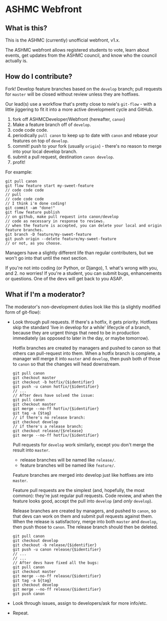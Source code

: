 # ASHMC Webfront

## What is this?

This is the ASHMC (currently) unofficial webfront, v1.x.

The ASHMC webfront allows registered students to vote, learn about events, get updates from
the ASHMC council, and know who the council actually is.

## How do I contribute?

Fork! Develop feature branches based on the `develop` branch; pull requests for
`master` will be closed without review unless they are hotfixes.

Our lead(s) use a workflow that's pretty close to nvie's `git-flow` - with a
little jiggering to fit it into a more active development cycle and GitHub.

1. fork off ASHMCDeveloper/Webfront (hereafter, `canon`)
1. Make a feature branch off of `develop`.
2. code code code.
3. periodically `pull canon` to keep up to date with `canon` and rebase your features on top of `develop`.
4. commit! push to your fork (usually `origin`) - there's no reason to merge into your local develop branch.
5. submit a pull request, destination `canon develop`.
6. profit!

For example:
```
git pull canon
git flow feature start my-sweet-feature
// code code code
// pull
// code code code
// I think i'm done coding!
git commit -am "done!"
git flow feature publish
// on github, make pull request into canon/develop
// code as necessary in response to reviews.
// when the feature is accepted, you can delete your local and origin feature branches.
git branch -D feature/my-sweet-feature
git push origin --delete feature/my-sweet-feature
// or not, as you choose.
```

Managers have a slightly different life than regular contributers, but we won't
go into that until the next section.

If you're not into coding (or Python, or Django), 1. what's wrong with you,
and 2. no worries! If you're a student, you can submit bugs, enhancements or
questions. One of the devs will get back to you ASAP.

## What if I'm a moderator?

The moderator's non-development duties look like this (a slightly modified form of git-flow):

* Look through pull requests. If there's a hotfix, it gets priority. Hotfixes skip the standard
'live in develop for a while' lifecycle of a branch, because they are urgent things that need to be
in production immediately (as opposed to later in the day, or maybe tomorrow).

    Hotfix branches are created by managers and pushed to canon so that others can pull-request into them.
    When a hotfix branch is complete, a manager will merge it into `master` and `develop`, then
    push both of those to `canon` so that the changes will head downstream.

    ```
    git pull canon
    git checkout master
    git checkout -b hotfix/{$identifier}
    git push -u canon hotfix/{$identifier}
    // ...
    // After devs have solved the issue:
    git pull canon
    git checkout master
    git merge --no-ff hotfix/{$identifier}
    git tag -a {$tag}
    // if there's no release branch:
    git checkout develop
    // if there's a release branch:
    git checkout release/{$release}
    git merge --no-ff hotfix/{$identifier}
    ```

    Pull requests for `develop` work similarly, except you don't merge the result into `master`.
    * release branches will be named like `release/`.
    * feature branches will be named like `feature/`.

    Feature branches are merged into develop just like hotfixes are into `master`.

    Feature pull requests are the simplest (and, hopefully, the most common): they're just
    regular pull requests. Code review, and when the feature looks good, accept the pull into
    `develop` (and _only_ `develop`).

    Release branches are created by managers, and pushed to `canon`, so that devs can work on them
    and submit pull requests against them. When the release is satisfactory, merge into both `master` and
    `develop`, then push those to `canon`. The release branch should then be deleted.

    ```
    git pull canon
    git checkout develop
    git checkout -b release/{$identifier}
    git push -u canon release/{$identifier}
    // ...
    // ...
    // After devs have fixed all the bugs:
    git pull canon
    git checkout master
    git merge --no-ff release/{$identifier}
    git tag -a ${tag}
    git checkout develop
    git merge --no-ff release/{$identifier}
    git push canon
    ```

* Look through issues, assign to developers/ask for more info/etc.
* Repeat.
